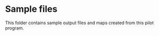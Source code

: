 Sample files
==========

This folder contains sample output files and maps created from this pilot program. 
